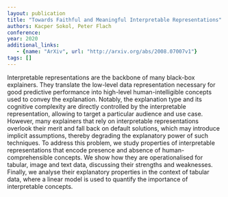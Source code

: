 ```yaml
---
layout: publication
title: "Towards Faithful and Meaningful Interpretable Representations"
authors: Kacper Sokol, Peter Flach
conference: 
year: 2020
additional_links: 
   - {name: "ArXiv", url: "http://arxiv.org/abs/2008.07007v1"}
tags: []
---
```

Interpretable representations are the backbone of many black-box explainers.
They translate the low-level data representation necessary for good predictive
performance into high-level human-intelligible concepts used to convey the
explanation. Notably, the explanation type and its cognitive complexity are
directly controlled by the interpretable representation, allowing to target a
particular audience and use case. However, many explainers that rely on
interpretable representations overlook their merit and fall back on default
solutions, which may introduce implicit assumptions, thereby degrading the
explanatory power of such techniques. To address this problem, we study
properties of interpretable representations that encode presence and absence of
human-comprehensible concepts. We show how they are operationalised for
tabular, image and text data, discussing their strengths and weaknesses.
Finally, we analyse their explanatory properties in the context of tabular
data, where a linear model is used to quantify the importance of interpretable
concepts.